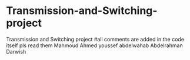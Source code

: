 # Transmission-and-Switching-project
Transmission and Switching project
#all comments are added in the code itself pls read them
Mahmoud Ahmed
youssef abdelwahab
Abdelrahman Darwish
